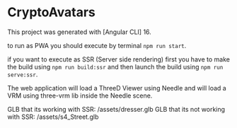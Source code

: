 # CryptoAvatars

This project was generated with [Angular CLI] 16.

to run as PWA you should execute by terminal `npm run start`.

if you want to execute as SSR (Server side rendering) first you have to make the build using `npm run build:ssr` and then launch the build using `npm run serve:ssr`.

The web application will load a ThreeD Viewer using Needle and will load a VRM using three-vrm lib inside the Needle scene.

GLB that its working with SSR: /assets/dresser.glb
GLB that its not working with SSR: /assets/s4_Street.glb
